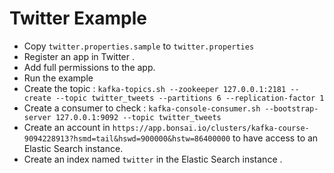 Twitter Example
==============

* Copy ```twitter.properties.sample``` to ```twitter.properties```
* Register an app in Twitter .
* Add full permissions to the app.
* Run the example
* Create the topic : ```kafka-topics.sh --zookeeper 127.0.0.1:2181 --create --topic twitter_tweets --partitions 6 --replication-factor 1```
* Create a consumer to check : ```kafka-console-consumer.sh --bootstrap-server 127.0.0.1:9092 --topic twitter_tweets```
* Create an account in ```https://app.bonsai.io/clusters/kafka-course-9094228913?hsmd=tail&hswd=900000&hstw=86400000``` to have access to an Elastic Search instance.
* Create an index named ```twitter``` in the Elastic Search instance .